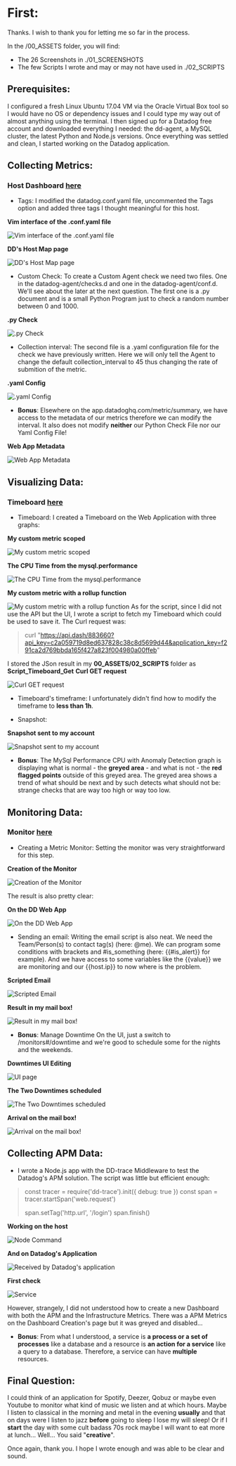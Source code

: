 # First: 
Thanks. I wish to thank you for letting me so far in the process.

In the /00_ASSETS folder, you will find:
* The 26 Screenshots in ./01_SCREENSHOTS
* The few Scripts I wrote and may or may not have used in ./02_SCRIPTS

## Prerequisites:
I configured a fresh Linux Ubuntu 17.04 VM via the Oracle Virtual Box tool so I would have no OS or dependency issues and I could type my way out of almost anything using the terminal.
I then signed up for a Datadog free account and downloaded everything I needed: the dd-agent, a MySQL cluster, the latest Python and Node.js versions.
Once everything was settled and clean, I started working on the Datadog application. 

## Collecting Metrics:
### Host Dashboard [here](https://app.datadoghq.com/dash/host/549363268)
 * Tags: I modified the datadog.conf.yaml file, uncommented the Tags option and added three tags I thought meaningful for this host.

__Vim interface of the .conf.yaml file__

![Vim interface of the .conf.yaml file](00_ASSETS/01_SCREENSHOTS/METRICS_TAGS_conf.png)

__DD's Host Map page__

![DD's Host Map page](00_ASSETS/01_SCREENSHOTS/METRICS_Tags.png)

 * Custom Check: To create a Custom Agent check we need two files.
One in the datadog-agent/checks.d and one in the datadog-agent/conf.d. We'll see about the later at the next question. 
The first one is a .py document and is a small Python Program just to check a random number between 0 and 1000.

__.py Check__

![.py Check](00_ASSETS/01_SCREENSHOTS/METRICS_my_metric_Random.png)

 * Collection interval: The second file is a .yaml configuration file for the check we have previously written. Here we will only tell the Agent to change the default collection_interval to 45 thus changing the rate of submition of the metric.

__.yaml Config__

![.yaml Config](00_ASSETS/01_SCREENSHOTS/METRICS_Interval_yaml.png)


 * **Bonus**:
Elsewhere on the app.datadoghq.com/metric/summary, we have access to the metadata of our metrics therefore we can modify the interval. It also does not modify __neither__ our Python Check File nor our Yaml Config File!

__Web App Metadata__

![Web App Metadata](00_ASSETS/01_SCREENSHOTS/METRICS_Interval_web.png)


## Visualizing Data:
### Timeboard [here](https://app.datadoghq.com/dash/883660/test-timeboard-v01)
 * Timeboard: I created a Timeboard on the Web Application with three graphs:

__My custom metric scoped__

![My custom metric scoped](00_ASSETS/01_SCREENSHOTS/VISUAL_Timeboard_my_metric_scoped.png)

__The CPU Time from the mysql.performance__

![The CPU Time from the mysql.performance](00_ASSETS/01_SCREENSHOTS/VISUAL_Timeboard_mysql_perf.png)

__My custom metric with a rollup function__

![My custom metric with a rollup function](00_ASSETS/01_SCREENSHOTS/VISUAL_Timeboard_my_metric_rollup.png)
As for the script, since I did not use the API but the UI, I wrote a script to fetch my Timeboard which could be used to save it. The Curl request was:
> curl "https://api.dash/883660?api_key=c2a059719d8ed637828c38c8d5699d44&application_key=f291ca2d769bbda165f427a823f004980a00ffeb"

I stored the JSon result in my **00_ASSETS/02_SCRIPTS** folder as **Script_Timeboard_Get**
__Curl GET request__

![Curl GET request](00_ASSETS/01_SCREENSHOTS/Visual_Script_Get_Timeboard.png)

 * Timeboard's timeframe: I unfortunately didn't find how to modify the timeframe to __less than 1h__.

 * Snapshot:

__Snapshot sent to my account__

![Snapshot sent to my account](00_ASSETS/01_SCREENSHOTS/VISUAL_Snapshot.png)


 * **Bonus**:
The MySql Performance CPU with Anomaly Detection graph is displaying what is normal - the __greyed area__ - and what is not - the __red flagged points__ outside of this greyed area. The greyed area shows a trend of what should be next and by such detects what should not be: strange checks that are way too high or way too low.


## Monitoring Data:
### Monitor [here](https://app.datadoghq.com/monitors/5882259)
 * Creating a Metric Monitor: Setting the monitor was very straightforward for this step.

__Creation of the Monitor__

![Creation of the Monitor](00_ASSETS/01_SCREENSHOTS/MONITORING_Creation.png)

The result is also pretty clear:

__On the DD Web App__

![On the DD Web App](00_ASSETS/01_SCREENSHOTS/MONITORING_Creation_Results.png)


 * Sending an email: Writing the email script is also neat. We need the Team/Person(s) to contact tag(s) (here: @me). We can program some conditions with brackets and #is_something (here: {{#is_alert}} for example). And we have access to some variables like the {{value}} we are monitoring and our {{host.ip}} to now where is the problem.

__Scripted Email__

![Scripted Email](00_ASSETS/01_SCREENSHOTS/MONITORING_Email.png)

__Result in my mail box!__

![Result in my mail box!](00_ASSETS/01_SCREENSHOTS/MONITORING_Email_Results.png)

 * **Bonus**: Manage Downtime
On the UI, just a switch to /monitors#/downtime and we're good to schedule some for the nights and the weekends.

__Downtimes UI Editing__

![UI page](00_ASSETS/01_SCREENSHOTS/MONITORING_Downtime_Howto.png)

__The Two Downtimes scheduled__

![The Two Downtimes scheduled](00_ASSETS/01_SCREENSHOTS/MONITORING_Downtimes.png)

__Arrival on the mail box!__

![Arrival on the mail box!](00_ASSETS/01_SCREENSHOTS/MONITORING_Downtime_Scheduled.png)


## Collecting APM Data:
 * I wrote a Node.js app with the DD-trace Middleware to test the Datadog's APM solution.
The script was little but efficient enough:

> const tracer = require('dd-trace').init({
>  debug: true
>})
>const span = tracer.startSpan('web.request')
>
>span.setTag('http.url', '/login')
>span.finish()

__Working on the host__

![Node Command](00_ASSETS/01_SCREENSHOTS/APM_Node.png)

__And on Datadog's Application__

![Received by Datadog's application](00_ASSETS/01_SCREENSHOTS/APM_List.png)

__First check__

![Service](00_ASSETS/01_SCREENSHOTS/APM_Node_Service.png)

However, strangely, I did not understood how to create a new Dashboard with both the APM and the Infrastructure Metrics. There was a APM Metrics on the Dashboard Creation's page but it was greyed and disabled...

 * **Bonus**:
From what I understood, a service is __a process or a set of processes__ like a database and a resource is __an action for a service__ like a query to a database. Therefore, a service can have __multiple__ resources.


## Final Question:
I could think of an application for Spotify, Deezer, Qobuz or maybe even Youtube to monitor what kind of music we listen and at which hours. Maybe I listen to classical in the morning and metal in the evening __usually__ and that on days were I listen to jazz __before__ going to sleep I lose my will sleep! Or if I __start__ the day with some cult badass 70s rock maybe I will want to eat more at lunch...
Well... You said "__creative__".


Once again, thank you. I hope I wrote enough and was able to be clear and sound.
